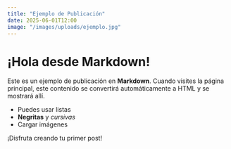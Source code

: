 ```yaml
---
title: "Ejemplo de Publicación"
date: 2025-06-01T12:00
image: "/images/uploads/ejemplo.jpg"
---
```

# ¡Hola desde Markdown!

Este es un ejemplo de publicación en **Markdown**. Cuando visites la página principal, este contenido se convertirá automáticamente a HTML y se mostrará allí.

- Puedes usar listas
- **Negritas** y _cursivas_
- Cargar imágenes

¡Disfruta creando tu primer post!
